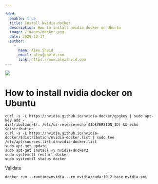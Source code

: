 ```yaml
---

feed:
  enable: true
  title: Install Nvidia-docker
  description: How to install nvidia docker on Ubuntu
  image: /images/docker.png
  date: 2020-12-17
  author:
    -
      name: Alex Shvid
      email: alex@shvid.com
      link: https://www.alexshvid.com
---
```


![](/images/nvidia-docker.png)

# How to install nvidia docker on Ubuntu

```
curl -s -L https://nvidia.github.io/nvidia-docker/gpgkey | sudo apt-key add - 
distribution=$(. /etc/os-release;echo $ID$VERSION_ID) && echo $distribution
curl -s -L https://nvidia.github.io/nvidia-docker/$distribution/nvidia-docker.list | sudo tee /etc/apt/sources.list.d/nvidia-docker.list
sudo apt-get update
sudo apt-get install -y nvidia-docker2
sudo systemctl restart docker
sudo systemctl status docker
```

Validate
```
docker run --runtime=nvidia --rm nvidia/cuda:10.2-base nvidia-smi
```
